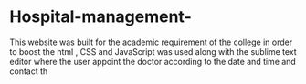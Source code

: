 # Hospital-management-
This website was built for the academic requirement of the college in order to boost the html , CSS and JavaScript was used along with the sublime text editor where the user appoint the doctor according to the date and time and contact th
